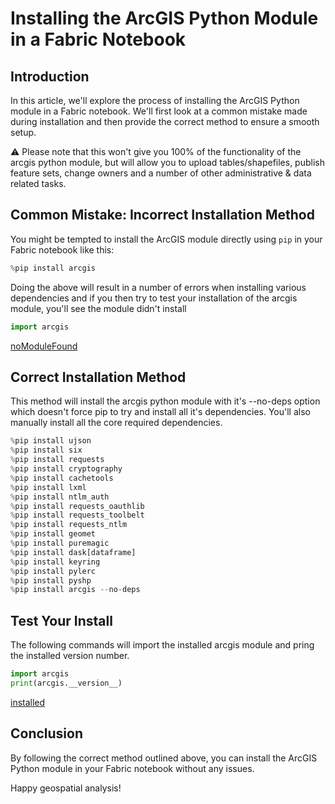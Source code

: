 # Installing the ArcGIS Python Module in a Fabric Notebook

## Introduction
In this article, we'll explore the process of installing the ArcGIS Python module in a Fabric notebook. We'll first look at a common mistake made during installation and then provide the correct method to ensure a smooth setup.

:warning: Please note that this won't give you 100% of the functionality of the arcgis python module, but will allow you to upload tables/shapefiles, publish feature sets, change owners and a number of other administrative & data related tasks.

## Common Mistake: Incorrect Installation Method
You might be tempted to install the ArcGIS module directly using `pip` in your Fabric notebook like this:

```python
%pip install arcgis
```

Doing the above will result in a number of errors when installing various dependencies and if you then try to test your installation of the arcgis module, you'll see the module didn't install

```python
import arcgis
```

[noModuleFound](./arcgisNoModuleFound.png)

## Correct Installation Method
This method will install the arcgis python module with it's --no-deps option which doesn't force pip to try and install all it's dependencies.  You'll also manually install all the core required dependencies.

```python
%pip install ujson
%pip install six
%pip install requests
%pip install cryptography
%pip install cachetools
%pip install lxml
%pip install ntlm_auth
%pip install requests_oauthlib
%pip install requests_toolbelt
%pip install requests_ntlm
%pip install geomet
%pip install puremagic
%pip install dask[dataframe]
%pip install keyring
%pip install pylerc
%pip install pyshp
%pip install arcgis --no-deps
```

## Test Your Install
The following commands will import the installed arcgis module and pring the installed version number.

```python
import arcgis
print(arcgis.__version__)
```
[installed](./arcgisInstalled.png)

## Conclusion
By following the correct method outlined above, you can install the ArcGIS Python module in your Fabric notebook without any issues.

Happy geospatial analysis!
